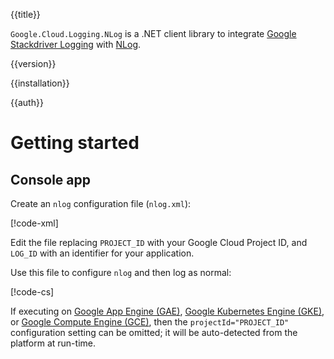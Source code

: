 {{title}}

`Google.Cloud.Logging.NLog` is a .NET client library to integrate [Google Stackdriver
Logging](https://cloud.google.com/logging/) with [NLog](http://nlog-project.org/).

{{version}}

{{installation}}

{{auth}}

# Getting started

## Console app

Create an `nlog` configuration file (`nlog.xml`):

[!code-xml[](obj/snippets/Google.Cloud.Logging.NLog.GoogleStackdriverTarget.txt#nlog_template)]

Edit the file replacing `PROJECT_ID` with your Google Cloud Project
ID, and `LOG_ID` with an identifier for your application.

Use this file to configure `nlog` and then log as normal:

[!code-cs[](obj/snippets/Google.Cloud.Logging.NLog.GoogleStackdriverTarget.txt#Overview)]

If executing on [Google App Engine (GAE)](https://cloud.google.com/appengine/),
[Google Kubernetes Engine (GKE)](https://cloud.google.com/kubernetes-engine/),
or [Google Compute Engine (GCE)](https://cloud.google.com/compute/),
then the `projectId="PROJECT_ID"` configuration setting can be omitted; it will be auto-detected from the platform at run-time.
